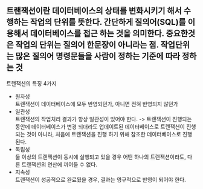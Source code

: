 트랜잭션이란 데이터베이스의 상태를 변화시키기 해서 수행하는 작업의 단위를 뜻한다.
간단하게 질의어(SQL)를 이용해서 데이터베이스를 접근 하는 것을 의미한다.
중요한것은 작업의 단위는 질의어 한문장이 아니라는 점. 작업단위는 많은 질의어 명령문들을 사람이 정하는 기준에 따라 정하는 것
---

트랜잭션의 특징 4가지
* 원자성   
트랜잭션이 데이터베이스에 모두 반영되던가, 아니면 전혀 반영되지 않던가
* 일관성   
트랜잭션의 작업처리 결과가 항상 일관성이 있어야 한다. -> 트랜잭션이 진행되는 동안에 데이터베이스가 변경 되더라도 업데이트된 데이터베이스로 트랜잭션이 진행되는 것이 아니라,
처음에 트랜잭션을 진행 하기 위해 참조한 데이터베이스로 진행된다.
* 독립성   
둘 이상의 트랜잭션이 동시에 실행되고 있을 경우 어떤 하나의 트랜잭션이라도, 다른 트랜잭션의 연산에 끼어들 수 없다.
* 지속성   
트랜잭션이 성공적으로 완료됬을 경우, 결과는 영구적으로 반영이 되어야 한다.